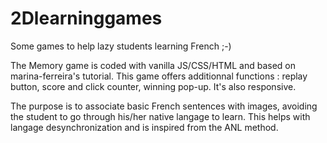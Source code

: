 # 2Dlearninggames
Some games to help lazy students learning French ;-)


The Memory game is coded with vanilla JS/CSS/HTML and based on marina-ferreira's tutorial.
This game offers additionnal functions : replay button, score and click counter, winning pop-up. 
It's also responsive.

The purpose is to associate basic French sentences with images, avoiding the student to go through his/her native langage to learn. 
This helps with langage desynchronization and is inspired from the ANL method.
